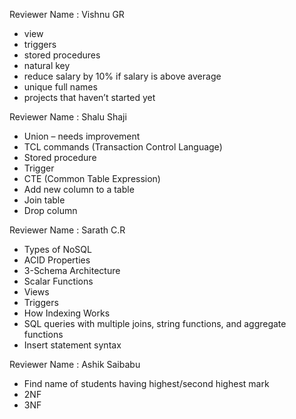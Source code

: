 Reviewer Name : Vishnu GR

- view
- triggers
- stored procedures
- natural key
- reduce salary by 10% if salary is above average
- unique full names
- projects that haven’t started yet

Reviewer Name : Shalu Shaji

- Union – needs improvement
- TCL commands (Transaction Control Language)
- Stored procedure
- Trigger
- CTE (Common Table Expression)
- Add new column to a table
- Join table
- Drop column

Reviewer Name : Sarath C.R

- Types of NoSQL
- ACID Properties
- 3-Schema Architecture
- Scalar Functions
- Views
- Triggers
- How Indexing Works
- SQL queries with multiple joins, string functions, and aggregate functions
- Insert statement syntax

Reviewer Name : Ashik Saibabu

- Find name of students having highest/second highest mark
- 2NF
- 3NF